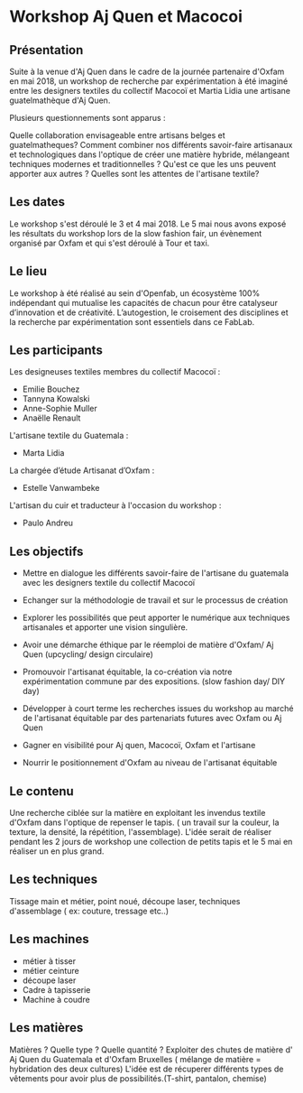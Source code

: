 # Workshop Aj Quen et Macocoi


## Présentation

Suite à la venue d'Aj Quen dans le cadre de la journée partenaire d'Oxfam en mai 2018, un workshop de recherche par expérimentation à été imaginé entre les designers textiles du collectif Macocoï et Martia Lidia une artisane guatelmathèque d'Aj Quen.

Plusieurs questionnements sont apparus :

Quelle collaboration envisageable entre artisans belges et guatelmatheques?
Comment combiner nos différents savoir-faire artisanaux et technologiques dans l'optique de créer une matière hybride, mélangeant techniques modernes et traditionnelles ?
Qu'est ce que les uns peuvent apporter aux autres ?
Quelles sont les attentes de l'artisane textile?

## Les dates

Le workshop s'est déroulé le 3 et 4 mai 2018.
Le 5 mai nous avons exposé les résultats du workshop lors de la slow fashion fair, un évènement organisé par Oxfam et qui s'est déroulé à Tour et taxi.

## Le lieu

Le workshop à été réalisé au sein d'Openfab, un écosystème 100% indépendant qui mutualise les capacités de chacun pour être catalyseur d’innovation et de créativité. L’autogestion, le croisement des disciplines et la recherche par expérimentation sont essentiels dans ce FabLab.


## Les participants

Les designeuses textiles membres du collectif Macocoï :
- Emilie Bouchez
- Tannyna Kowalski
- Anne-Sophie Muller
- Anaëlle Renault

L'artisane textile du Guatemala :
- Marta Lidia

La chargée d’étude Artisanat d’Oxfam :
- Estelle Vanwambeke

L'artisan du cuir et traducteur à l'occasion du workshop :
- Paulo Andreu


## Les objectifs

* Mettre en dialogue les différents savoir-faire de l'artisane du guatemala avec les designers textile du collectif Macocoï 

* Echanger sur la méthodologie de travail et sur le processus de création 

* Explorer les possibilités que peut apporter le numérique aux techniques artisanales et apporter une vision singulière.

* Avoir une démarche éthique par le réemploi de matière d'Oxfam/ Aj Quen (upcycling/ design circulaire)

* Promouvoir l'artisanat équitable, la co-création via notre expérimentation commune par des expositions. (slow fashion day/ DIY day)

* Développer à court terme les recherches issues du workshop au marché de l'artisanat équitable par des partenariats futures avec Oxfam ou Aj Quen

* Gagner en visibilité pour Aj quen, Macocoï, Oxfam et l'artisane 

* Nourrir le positionnement d'Oxfam au niveau de l'artisanat équitable 


## Le contenu

Une recherche ciblée sur la matière en exploitant les invendus textile d'Oxfam dans l'optique de repenser le tapis. 
( un travail sur la couleur, la texture, la densité, la répétition, l'assemblage). L'idée serait de réaliser pendant les 2 jours de workshop une collection de petits tapis et le 5 mai en réaliser un en plus grand.


## Les techniques 

Tissage main et métier, point noué, découpe laser, techniques d'assemblage ( ex: couture, tressage etc..)

## Les machines 

- métier à tisser
- métier ceinture
- découpe laser
- Cadre à tapisserie 
- Machine à coudre

## Les matières

Matières ? Quelle type ? Quelle quantité ?
Exploiter des chutes de matière d' Aj Quen du Guatemala et d'Oxfam Bruxelles ( mélange de matière = hybridation des deux cultures) L'idée est de récuperer différents types de vêtements pour avoir plus de possibilités.(T-shirt, pantalon, chemise)



